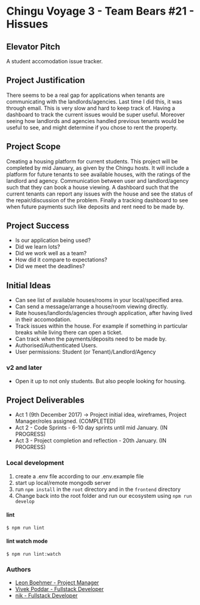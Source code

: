 # Chingu Voyage 3 - Team Bears #21 - Hissues

## Elevator Pitch
A student accomodation issue tracker.

## Project Justification
There seems to be a real gap for applications when tenants are communicating with the landlords/agencies. Last time
I did this, it was through email. This is very slow and hard to keep track of. Having a dashboard to track the current issues
would be super useful. Moreover seeing how landlords and agencies handled previous tenants would be useful to see, and might
determine if you chose to rent the property.

## Project Scope
Creating a housing platform for current students. This project will be completed by mid January, as given by the Chingu hosts.
It will include a platform for future tenants to see available houses, with the ratings of the landlord and agency. Communication
between user and landlord/agency such that they can book a house viewing. A dashboard such that the current tenants can report
any issues with the house and see the status of the repair/discussion of the problem. Finally a tracking dashboard to see when
future payments such like deposits and rent need to be made by.

## Project Success
- Is our application being used?
- Did we learn lots?
- Did we work well as a team?
- How did it compare to expectations?
- Did we meet the deadlines?

## Initial Ideas
- Can see list of available houses/rooms in your local/specified area.
- Can send a message/arrange a house/room viewing directly.
- Rate houses/landlords/agencies through application, after having lived in their accomodation.
- Track issues within the house. For example if something in particular breaks while living there can open a ticket.
- Can track when the payments/deposits need to be made by.
- Authorised/Authenticated Users.
- User permissions: Student (or Tenant)/Landlord/Agency


### v2 and later
- Open it up to not only students. But also people looking for housing.

## Project Deliverables
- Act 1 (9th December 2017) -> Project initial idea, wireframes, Project Manager/roles assigned. (COMPLETED)
- Act 2 - Code Sprints - 6-10 day sprints until mid January. (IN PROGRESS)
- Act 3 - Project completion and reflection - 20th January. (IN PROGRESS)

### Local development

1. create a .env file according to our .env.example file
2. start up local/remote mongodb server
3. run `npm install` in the `root` directory and in the `frontend` directory
4. Change back into the root folder and run our ecosystem using `npm run develop`

#### lint

```
$ npm run lint
```

#### lint watch mode

```
$ npm run lint:watch
```

### Authors
- [Leon Boehmer - Project Manager](https://github.com/mortuie)
- [Vivek Poddar - Fullstack Developer](https://github.com/vivekimsit)
- [nik - Fullstack Developer](https://github.com/nikrb)